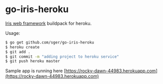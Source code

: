 # go-iris-heroku

[Iris web framework](http://kataras.github.io/iris/) buildpack for heroku. 

Usage:

```sh
$ go get github.com/sger/go-iris-heroku
$ heroku create
$ git add .
$ git commit -m "adding project to heroku service"
$ git push heroku master
```

Sample app is running here [https://rocky-dawn-44983.herokuapp.com](https://rocky-dawn-44983.herokuapp.com)
